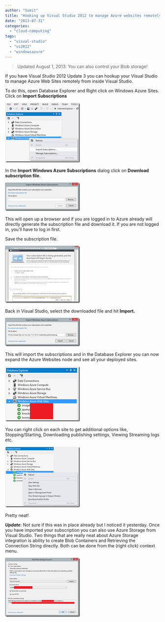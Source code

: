 ```yaml
---
author: "Sumit"
title: "Hooking up Visual Studio 2012 to manage Azure websites remotely"
date: "2013-07-31"
categories: 
  - "cloud-computing"
tags: 
  - "visual-studio"
  - "vs2012"
  - "windowsazure"
---
```


> Updated August 1, 2013: You can also control your Blob storage!

If you have Visual Studio 2012 Update 3 you can hookup your Visual Studio to manage Azure Web Sites remotely from inside Visual Studio.

To do this, open Database Explorer and Right click on Windows Azure Sites. Click on **Import Subscriptions**

[![image](images/image_thumb10.png "image")](/images/blog/2013/07/images/blog/image10.png)

In the **Import Windows Azure Subscriptions** dialog click on **Download subscription file.**

[![image](images/image_thumb11.png "image")](/images/blog/2013/07/images/blog/image11.png)

This will open up a browser and if you are logged in to Azure already will directly generate the subscription file and download it. If you are not logged in, you’ll have to log in first.

Save the subscription file.

[![image](images/image_thumb12.png "image")](/images/blog/2013/07/images/blog/image12.png)

Back in Visual Studio, select the downloaded file and hit **Import.**

[![image](images/image_thumb13.png "image")](/images/blog/2013/07/images/blog/image13.png)

This will import the subscriptions and in the Database Explorer you can now expand the Azure Websites node and see all your deployed sites.

[![image](images/image_thumb14.png "image")](/images/blog/2013/07/images/blog/image14.png)

You can right click on each site to get additional options like, Stopping/Starting, Downloading publishing settings, Viewing Streaming logs etc.

[![image](images/image_thumb15.png "image")](/images/blog/2013/07/images/blog/image15.png)

Pretty neat!

**_Update_**: Not sure if this was in place already but I noticed it yesterday. Once you have imported your subscription you can also use Azure Storage from Visual Studio. Two things that are really neat about Azure Storage integration is ability to create Blob Containers and Retrieving the Connection String directly. Both can be done from the (right click) context menu.

[![image](images/image_thumb.png "image")](/images/blog/2013/08/images/blog/image.png)
